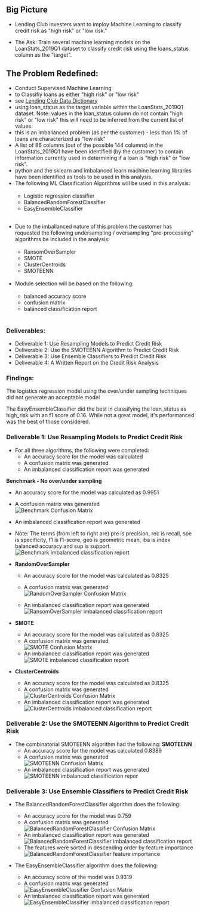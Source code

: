 ## Big Picture
* Lending Club investers want to imploy Machine Learning to classify credit risk as "high risk" or "low risk."

* The Ask: Train several machine learning models on the LoanStats_2019Q1 dataset to classify credit risk using the loans_status column as the "target". 

## The Problem Redefined: 
* Conduct Supervised Machine Learning
* to Classifiy loans as either "high risk" or "low risk"
* see [Lending Club Data Dictionary](https://www.kaggle.com/jonchan2003/lending-club-data-dictionary)
* using loan_status as the target variable within the LoanStats_2019Q1 dataset. Note: values in the loan_status column do not contain "high risk" or "low risk" this will need to be inferred from the current list of values.
* this is an imballanced problem (as per the customer) - less than 1% of loans are characterized as "low risk"
* A list of 86 columns (out of the possible 144 columns) in the LoanStats_2019Q1 have been identified (by the customer) to contain information currently used in determining if a loan is "high risk" or "low risk".
* python and the sklearn and imbalanced learn machine learning libraries have been identified as tools to be used in this analysis. 
* The following ML Classification Algorithms will be used in this analysis: 
    <br><br>
    * Logistic regression classifier
    * BalancedRandomForestClassifier
    * EasyEnsembleClassifier <br><br>
    
- Due to the imballanced nature of this problem the customer has requested the following undersampling / oversampling "pre-processing" algorithms be included in the analysis:
    <br><br>
    * RansomOverSampler
    * SMOTE
    * ClusterCentroids
    * SMOTEENN <br><br>
- Module selection will be based on the following:
    <br><br>
    * balanced accuracy score
    * confusion matrix
    * balanced classification report <br><br>

### Deliverables:
* Deliverable 1: Use Resampling Models to Predict Credit Risk
* Deliverable 2: Use the SMOTEENN Algorithm to Predict Credit Risk
* Deliverable 3: Use Ensemble Classifiers to Predict Credit Risk
* Deliverable 4: A Written Report on the Credit Risk Analysis 

### Findings:
The logistics regression model using the over/under sampling techniques did not generate an acceptable model

The EasyEnsembleClassifier did the best in classifying the loan_status as high_risk with an f1 score of 0.16. While not a great model, it's performanced was the best of those considered.

### Deliverable 1: Use Resampling Models to Predict Credit Risk
* For all three algorithms, the following were completed:
  - An accuracy score for the model was calculated 
  - A confusion matrix was generated 
  - An imbalanced classification report was generated 

**Benchmark - No over/under sampling**
  - An accuracy score for the model was calculated as 0.9951
  - A confusion matrix was generated <br>
    ![Benchmark Confusion Matrix](./Images/Baseline_confusion_matrix.png)

  - An imbalanced classification report was generated <br>
  - Note: The terms (from left to right are) pre is precision, rec is recall, spe is specificity, f1 is f1-score, geo is geometric mean, iba is index balanced accuracy and sup is support.
    ![Benchmark imbalanced classification report](./Images/Baseline_imballanced_classification_report.png)

* **RandomOverSampler**
  - An accuracy score for the model was calculated as 0.8325
  - A confusion matrix was generated <br>
    ![RandomOverSampler Confusion Matrix](./Images/RandomOverSampler_confusion_matrix.png)

  - An imbalanced classification report was generated <br>
    ![RansomOverSampler imbalanced classification report](./Images/RandomOverSampler_imballanced_classification_report.png)
* **SMOTE**
  - An accuracy score for the model was calculated as 0.8325
  - A confusion matrix was generated <br>
    ![SMOTE Confusion Matrix](./Images/SMOTE_confusion_matrix.png)
  - An imbalanced classification report was generated <br>
    ![SMOTE imbalanced classification report](./Images/SMOTE_imballanced_classification_report.png)

* **ClusterCentroids**
  - An accuracy score for the model was calculated as 0.8325
  - A confusion matrix was generated <br>
    ![ClusterCentroids Confusion Matrix](./Images/ClusterCentroids_confusion_matrix.png)
  - An imbalanced classification report was generated <br>
    ![ClusterCentroids imbalanced classification report](./Images/ClusterCentroids_imballanced_classification_report.png)

### Deliverable 2: Use the SMOTEENN Algorithm to Predict Credit Risk
* The combinatorial SMOTEENN algorithm had the following:
**SMOTEENN**
  - An accuracy score for the model was calculated 0.8389
  - A confusion matrix was generated <br>
    ![SMOTEENN Confusion Matrix](./Images/SMOTEENN_confusion_matrix.png)
  - An imbalanced classification report was generated <br>
    ![SMOTEENN imbalanced classification repor](./Images/SMOTE_imballanced_classification_report.png)


### Deliverable 3: Use Ensemble Classifiers to Predict Credit Risk
* The BalancedRandomForestClassifier algorithm does the following:
  - An accuracy score for the model was 0.759
  - A confusion matrix was generated <br>
    ![BalancedRandomForestClassifier Confusion Matrix](./Images/BalancedRandomForestClassifier_confusion_matrix.png)
  - An imbalanced classification report was generated <br>
    ![BalancedRandomForestClassifier imbalanced classification report](./Images/BalancedRandomForestClassifier_imballanced_classification_report.png)
  - The features were sorted in descending order by feature importance <br>
    ![BalancedRandomForestClassifier feature importance](./Images/BalancedRandomForestClassifier_feature_importance.png)

* The EasyEnsembleClassifier algorithm does the following:
  - An accuracy score of the model was 0.9319
  - A confusion matrix was generated <br>
    ![EasyEnsembleClassifier Confusion Matrix](./Images/EasyEnsembleClassifier_confusion_matrix.png)
  - An imbalanced classification report was generated <br>
    ![EasyEnsembleClassifier imbalanced classification report](./Images/EasyEnsembleClassifier_imballanced_classification_report.png)